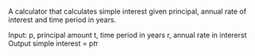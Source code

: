 A calculator that calculates simple interest given principal, annual rate of interest and time period in years.

Input:
p, principal amount 
t, time period in years 
r, annual rate in intererst
Output
simple interest = p*t*r

